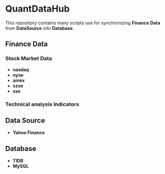 # QuantDataHub

This repository contains many scripts use for synchronizing **Finance Data** from **DataSource** into **Database**. 

## Finance Data
### Stock Market Data
- **nasdaq**
- **nyse**
- **amex**
- **szse**
- **sse**

### Technical analysis Indicators

## Data Source

- **Yahoo Finance**

## Database

- **TIDB**
- **MySQL**


